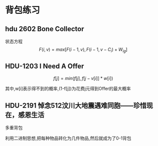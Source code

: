 # 背包练习

## hdu 2602 Bone Collector

状态方程
$$
F(i,v) = max[F(i-1,v),F(i-1,v-C_i) + W_{ig}]
$$

## HDU-1203 I Need A Offer

$$
f[j]=min(f[j],f[j-v[i]]*w[i])
$$

其中,w[i]表示得不到的概率,(1-f[j])为花费j元得到Offer的最大概率 



## HDU-2191 悼念512汶川大地震遇难同胞――珍惜现在，感恩生活

多重背包

利用二进制思想,把每种物品转化为几件物品,然后就成为了0-1背包 